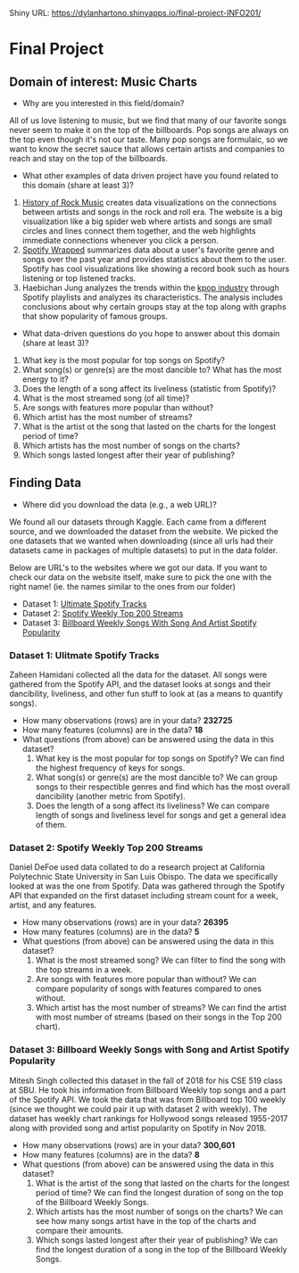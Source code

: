 Shiny URL: https://dylanhartono.shinyapps.io/final-project-INFO201/

# Final Project
## Domain of interest: Music Charts
- Why are you interested in this field/domain?

All of us love listening to music, but we find that many of our favorite songs never seem to make it on the top of the billboards. Pop songs are always on the top even though it's not our taste. Many pop songs are formulaic, so we want to know the secret sauce that allows certain artists and companies to reach and stay on the top of the billboards. 

- What other examples of data driven project have you found related to this domain (share at least 3)?
1. [History of Rock Music](https://svds.com/rockandroll/#littlerichard) creates data visualizations on the connections between artists and songs in the rock and roll era. The website is a big visualization like a big spider web where artists and songs are small circles and lines connect them together, and the web highlights immediate connections whenever you click a person.
2. [Spotify Wrapped](https://open.spotify.com/genre/2019-page) summarizes data about a user's favorite genre and songs over the past year and provides statistics about them to the user. Spotify has cool visualizations like showing a record book such as hours listening or top listened tracks. 
3. Haebichan Jung analyzes the trends within the [kpop industry](https://towardsdatascience.com/the-data-science-of-k-pop-understanding-bts-through-data-and-a-i-part-1-50783b198ac2) through Spotify playlists and analyzes its characteristics. The analysis includes conclusions about why certain groups stay at the top along with graphs that show popularity of famous groups.

- What data-driven questions do you hope to answer about this domain (share at least 3)?
1. What key is the most popular for top songs on Spotify?
2. What song(s) or genre(s) are the most dancible to? What has the most energy to it?
3. Does the length of a song affect its liveliness (statistic from Spotify)?
4. What is the most streamed song (of all time)?
5. Are songs with features more popular than without?
6. Which artist has the most number of streams?
7. What is the artist ot the song that lasted on the charts for the longest period of time?
8. Which artists has the most number of songs on the charts?
9. Which songs lasted longest after their year of publishing? 

## Finding Data
- Where did you download the data (e.g., a web URL)?

We found all our datasets through Kaggle. Each came from a different source, and we downloaded the dataset from the website. We picked the one datasets that we wanted when downloading (since all urls had their datasets came in packages of multiple datasets) to put in the data folder.

Below are URL's to the websites where we got our data. If you want to check our data on the website itself, make sure to pick the one with the right name! (ie. the names similar to the ones from our folder)
- Dataset 1: [Ultimate Spotify Tracks](https://www.kaggle.com/zaheenhamidani/ultimate-spotify-tracks-db)
- Dataset 2: [Spotify Weekly Top 200 Streams](https://www.kaggle.com/danield2255/data-on-songs-from-billboard-19992019#spotifyWeeklyTop200Streams.csv)
- Dataset 3: [Billboard Weekly Songs With Song And Artist Spotify Popularity](https://www.kaggle.com/miteshsingh/hollywood-music-dataset) 


### Dataset 1: Ulitmate Spotify Tracks 
Zaheen Hamidani collected all the data for the dataset. All songs were gathered from the Spotify API, and the dataset looks at songs and their dancibility, liveliness, and other fun stuff to look at (as a means to quantify songs).
- How many observations (rows) are in your data?
**232725**
- How many features (columns) are in the data?
**18**
- What questions (from above) can be answered using the data in this dataset?
  1. What key is the most popular for top songs on Spotify? We can find the highest frequency of keys for songs.
  2. What song(s) or genre(s) are the most dancible to? We can group songs to their respectible genres and find which has the most overall dancibility (another metric from Spotify).
  3. Does the length of a song affect its liveliness? We can compare length of songs and liveliness level for songs and get a general idea of them.

### Dataset 2: Spotify Weekly Top 200 Streams
Daniel DeFoe used data collated to do a research project at California Polytechnic State University in San Luis Obispo. The data we specifically looked at was the one from Spotify. Data was gathered through the Spotify API that expanded on the first dataset including stream count for a week, artist, and any features. 

- How many observations (rows) are in your data?
**26395**
- How many features (columns) are in the data?
**5**
- What questions (from above) can be answered using the data in this dataset?
  1. What is the most streamed song? We can filter to find the song with the top streams in a week.
  2. Are songs with features more popular than without? We can compare popularity of songs with features compared to ones without.
  3. Which artist has the most number of streams? We can find the artist with most number of streams (based on their songs in the Top 200 chart).
  
### Dataset 3: Billboard Weekly Songs with Song and Artist Spotify Popularity
Mitesh Singh collected this dataset in the fall of 2018 for his CSE 519 class at SBU. He took his information from Billboard Weekly top songs and a part of the Spotify API. We took the data that was from Billboard top 100 weekly (since we thought we could pair it up with dataset 2 with weekly). The dataset has weekly chart rankings for Hollywood songs released 1955-2017 along with provided song and artist popularity on Spotify in Nov 2018.

- How many observations (rows) are in your data?
**300,601**
- How many features (columns) are in the data?
**8**
- What questions (from above) can be answered using the data in this dataset?
  1. What is the artist of the song that lasted on the charts for the longest period of time? We can find the longest duration of song on the top of the Billboard Weekly Songs.
  2. Which artists has the most number of songs on the charts? We can see how many songs artist have in the top of the charts and compare their amounts.
  3. Which songs lasted longest after their year of publishing? We can find the longest duration of a song in the top of the Billboard Weekly Songs.

